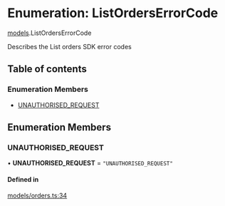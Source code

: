 # Enumeration: ListOrdersErrorCode

[models](../wiki/models).ListOrdersErrorCode

Describes the List orders SDK error codes

## Table of contents

### Enumeration Members

- [UNAUTHORISED\_REQUEST](../wiki/models.ListOrdersErrorCode#unauthorised_request)

## Enumeration Members

### UNAUTHORISED\_REQUEST

• **UNAUTHORISED\_REQUEST** = ``"UNAUTHORISED_REQUEST"``

#### Defined in

[models/orders.ts:34](https://gitlab.com/baliganikhil/blackmirror-sdk/-/blob/349365c/src/models/orders.ts#L34)
